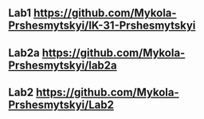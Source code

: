 ## Lab1 https://github.com/Mykola-Prshesmytskyi/IK-31-Prshesmytskyi
## Lab2a https://github.com/Mykola-Prshesmytskyi/lab2a 
## Lab2 https://github.com/Mykola-Prshesmytskyi/Lab2
